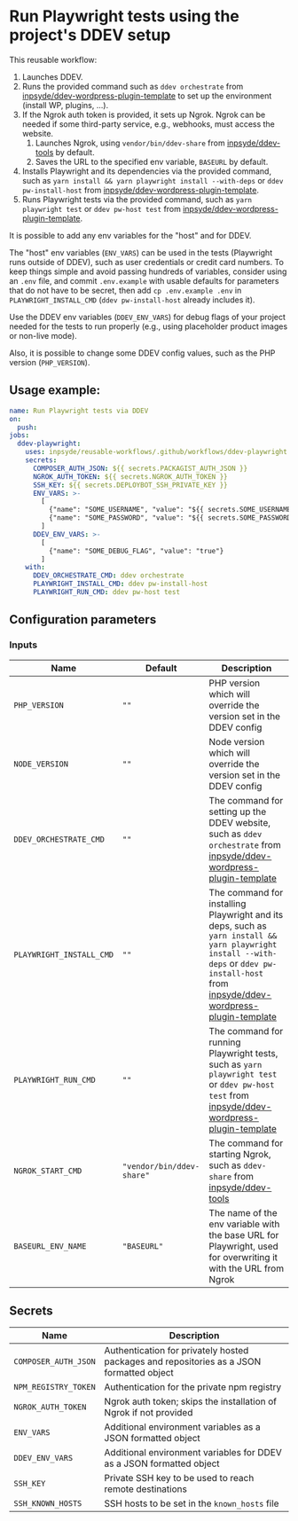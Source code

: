 # Run Playwright tests using the project's DDEV setup

This reusable workflow:

1. Launches DDEV.
2. Runs the provided command such as `ddev orchestrate` from [inpsyde/ddev-wordpress-plugin-template](https://github.com/inpsyde/ddev-wordpress-plugin-template) to set up the environment (install WP, plugins, ...).
3. If the Ngrok auth token is provided, it sets up Ngrok. Ngrok can be needed if some third-party service, e.g., webhooks, must access the website.
   1. Launches Ngrok, using `vendor/bin/ddev-share` from [inpsyde/ddev-tools](https://github.com/inpsyde/ddev-tools) by default.
   2. Saves the URL to the specified env variable, `BASEURL` by default.
4. Installs Playwright and its dependencies via the provided command, such as `yarn install && yarn playwright install --with-deps` or `ddev pw-install-host` from [inpsyde/ddev-wordpress-plugin-template](https://github.com/inpsyde/ddev-wordpress-plugin-template).
5. Runs Playwright tests via the provided command, such as `yarn playwright test` or `ddev pw-host test` from [inpsyde/ddev-wordpress-plugin-template](https://github.com/inpsyde/ddev-wordpress-plugin-template).

It is possible to add any env variables for the "host" and for DDEV.

The "host" env variables (`ENV_VARS`) can be used in the tests (Playwright runs outside of DDEV), such as user credentials or credit card numbers.
To keep things simple and avoid passing hundreds of variables,
consider using an `.env` file, and commit `.env.example` with usable defaults for parameters that do not have to be secret,
then add `cp .env.example .env` in `PLAYWRIGHT_INSTALL_CMD` (`ddev pw-install-host` already includes it).

Use the DDEV env variables (`DDEV_ENV_VARS`) for debug flags of your project needed for the tests to run properly 
(e.g., using placeholder product images or non-live mode).

Also, it is possible to change some DDEV config values, such as the PHP version (`PHP_VERSION`).

## Usage example:

```yml
name: Run Playwright tests via DDEV
on:
  push:
jobs:
  ddev-playwright:
    uses: inpsyde/reusable-workflows/.github/workflows/ddev-playwright.yml@main
    secrets:
      COMPOSER_AUTH_JSON: ${{ secrets.PACKAGIST_AUTH_JSON }}
      NGROK_AUTH_TOKEN: ${{ secrets.NGROK_AUTH_TOKEN }}
      SSH_KEY: ${{ secrets.DEPLOYBOT_SSH_PRIVATE_KEY }}
      ENV_VARS: >-
        [
          {"name": "SOME_USERNAME", "value": "${{ secrets.SOME_USERNAME }}"},
          {"name": "SOME_PASSWORD", "value": "${{ secrets.SOME_PASSWORD }}"}
        ]
      DDEV_ENV_VARS: >-
        [
          {"name": "SOME_DEBUG_FLAG", "value": "true"}
        ]
    with:
      DDEV_ORCHESTRATE_CMD: ddev orchestrate
      PLAYWRIGHT_INSTALL_CMD: ddev pw-install-host
      PLAYWRIGHT_RUN_CMD: ddev pw-host test
```

## Configuration parameters

### Inputs

| Name                     | Default                   | Description                                                                                                                                                                                                                                           |
|--------------------------|---------------------------|-------------------------------------------------------------------------------------------------------------------------------------------------------------------------------------------------------------------------------------------------------|
| `PHP_VERSION`            | `""`                      | PHP version which will override the version set in the DDEV config                                                                                                                                                                                   |
| `NODE_VERSION`           | `""`                      | Node version which will override the version set in the DDEV config                                                                                                                                                                                  |
| `DDEV_ORCHESTRATE_CMD`   | `""`                      | The command for setting up the DDEV website, such as `ddev orchestrate` from [inpsyde/ddev-wordpress-plugin-template](https://github.com/inpsyde/ddev-wordpress-plugin-template)                                                                     |
| `PLAYWRIGHT_INSTALL_CMD` | `""`                      | The command for installing Playwright and its deps, such as `yarn install && yarn playwright install --with-deps` or `ddev pw-install-host` from [inpsyde/ddev-wordpress-plugin-template](https://github.com/inpsyde/ddev-wordpress-plugin-template) |
| `PLAYWRIGHT_RUN_CMD`     | `""`                      | The command for running Playwright tests, such as `yarn playwright test` or `ddev pw-host test` from [inpsyde/ddev-wordpress-plugin-template](https://github.com/inpsyde/ddev-wordpress-plugin-template)                                              |
| `NGROK_START_CMD`        | `"vendor/bin/ddev-share"` | The command for starting Ngrok, such as `ddev-share` from [inpsyde/ddev-tools](https://github.com/inpsyde/ddev-tools)                                                                                                                                 |
| `BASEURL_ENV_NAME`       | `"BASEURL"`               | The name of the env variable with the base URL for Playwright, used for overwriting it with the URL from Ngrok                                                                                                                                       |

## Secrets

| Name                 | Description                                                                               |
|----------------------|-------------------------------------------------------------------------------------------|
| `COMPOSER_AUTH_JSON` | Authentication for privately hosted packages and repositories as a JSON formatted object |
| `NPM_REGISTRY_TOKEN` | Authentication for the private npm registry                                              |
| `NGROK_AUTH_TOKEN`   | Ngrok auth token; skips the installation of Ngrok if not provided                        |
| `ENV_VARS`           | Additional environment variables as a JSON formatted object                              |
| `DDEV_ENV_VARS`      | Additional environment variables for DDEV as a JSON formatted object                     |
| `SSH_KEY`            | Private SSH key to be used to reach remote destinations                                   |
| `SSH_KNOWN_HOSTS`    | SSH hosts to be set in the `known_hosts` file                                             |
